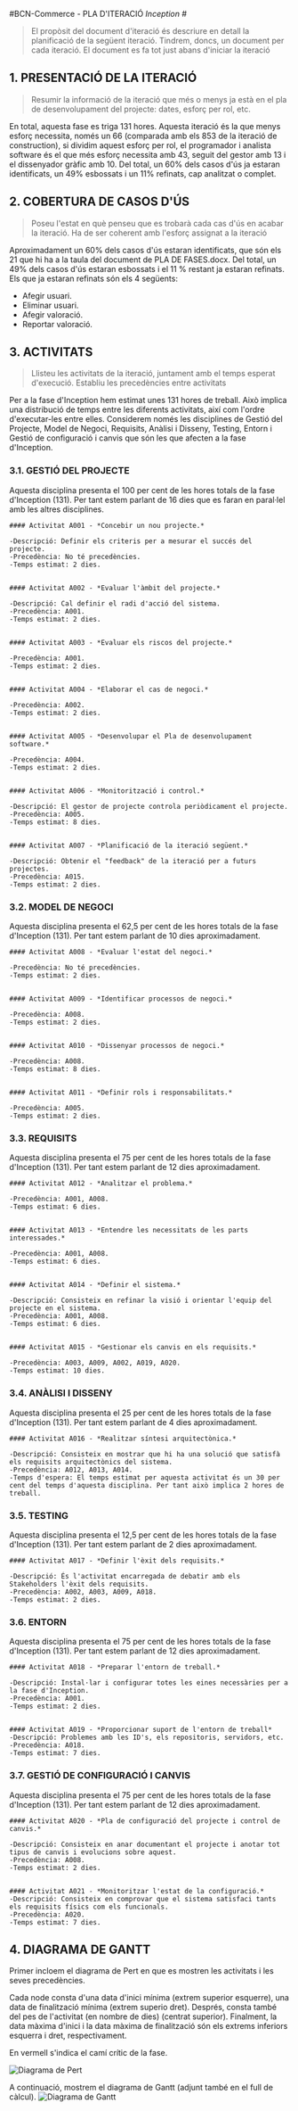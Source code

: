 #BCN-Commerce - PLA D'ITERACIÓ *Inception* #

> El propòsit del document d'iteració és descriure en detall la planificació de la següent iteració. Tindrem, doncs, un document per cada iteració. El document es fa tot just abans d'iniciar la iteració

## 1. PRESENTACIÓ DE LA ITERACIÓ ##

> Resumir la informació de la iteració que més o menys ja està en el pla de desenvolupament del projecte: dates, esforç per rol, etc.

En total, aquesta fase es triga 131 hores.
Aquesta iteració és la que menys esforç necessita, només un 66 (comparada amb els 853 de la iteració de construction), si dividim aquest esforç per rol,
el programador i analista software és el que més esforç necessita amb 43, seguit del gestor amb 13 i el dissenyador gràfic amb 10.
Del total, un 60% dels casos d'ús ja estaran identificats, un 49% esbossats i un 11% refinats, cap analitzat o complet.


## 2. COBERTURA DE CASOS D'ÚS ##

> Poseu l'estat en què penseu que es trobarà cada cas d'ús en acabar la iteració. Ha de ser coherent amb l'esforç assignat a la iteració

Aproximadament un 60% dels casos d'ús estaran identificats, que són els 21 que hi ha a la taula del document de PLA DE FASES.docx.
Del total, un 49% dels casos d'ús estaran esbossats i el 11 % restant ja estaran refinats. Els que ja estaran refinats són els 4 següents:
- Afegir usuari.
- Eliminar usuari.
- Afegir valoració.
- Reportar valoració.

## 3. ACTIVITATS ##

> Llisteu les activitats de la iteració, juntament amb el temps esperat d'execució. Establiu les precedències entre activitats

Per a la fase d'Inception hem estimat unes 131 hores de treball. Això implica una distribució de temps entre les diferents activitats, així com l'ordre d'executar-les entre elles.
Considerem només les disciplines de Gestió del Projecte, Model de Negoci, Requisits, Anàlisi i Disseny, Testing, Entorn i Gestió de configuració i canvis que són les que afecten
a la fase d'Inception.

### 3.1. GESTIÓ DEL PROJECTE 

Aquesta disciplina presenta el 100 per cent de les hores totals de la fase d'Inception (131). Per tant estem parlant de 16 dies que es faran en paral·lel amb les altres disciplines.
 
	
	
	#### Activitat A001 - *Concebir un nou projecte.* 

	-Descripció: Definir els criteris per a mesurar el succés del projecte.
	-Precedència: No té precedències.
	-Temps estimat: 2 dies.


	#### Activitat A002 - *Evaluar l'àmbit del projecte.* 

	-Descripció: Cal definir el radi d'acció del sistema.
	-Precedència: A001.
	-Temps estimat: 2 dies.


	#### Activitat A003 - *Evaluar els riscos del projecte.*

	-Precedència: A001.
	-Temps estimat: 2 dies.


	#### Activitat A004 - *Elaborar el cas de negoci.*
	
	-Precedència: A002.
	-Temps estimat: 2 dies.
	

	#### Activitat A005 - *Desenvolupar el Pla de desenvolupament software.* 

	-Precedència: A004.
	-Temps estimat: 2 dies.
	

	#### Activitat A006 - *Monitorització i control.* 

	-Descripció: El gestor de projecte controla periòdicament el projecte.
	-Precedència: A005.
	-Temps estimat: 8 dies.


	#### Activitat A007 - *Planificació de la iteració següent.* 

	-Descripció: Obtenir el "feedback" de la iteració per a futurs projectes.
	-Precedència: A015. 
	-Temps estimat: 2 dies.


### 3.2. MODEL DE NEGOCI 

Aquesta disciplina presenta el 62,5 per cent de les hores totals de la fase d'Inception (131). Per tant estem parlant de 10 dies aproximadament.	


	#### Activitat A008 - *Evaluar l'estat del negoci.*

	-Precedència: No té precedències.
	-Temps estimat: 2 dies.


	#### Activitat A009 - *Identificar processos de negoci.*

	-Precedència: A008.
	-Temps estimat: 2 dies.


	#### Activitat A010 - *Dissenyar processos de negoci.*

	-Precedència: A008.
	-Temps estimat: 8 dies.


	#### Activitat A011 - *Definir rols i responsabilitats.*

	-Precedència: A005.
	-Temps estimat: 2 dies.


### 3.3. REQUISITS 

Aquesta disciplina presenta el 75 per cent de les hores totals de la fase d'Inception (131). Per tant estem parlant de 12 dies aproximadament.

	
	#### Activitat A012 - *Analitzar el problema.*

	-Precedència: A001, A008.
	-Temps estimat: 6 dies.


	#### Activitat A013 - *Entendre les necessitats de les parts interessades.*

	-Precedència: A001, A008.
	-Temps estimat: 6 dies.
	

	#### Activitat A014 - *Definir el sistema.* 

	-Descripció: Consisteix en refinar la visió i orientar l'equip del projecte en el sistema.
	-Precedència: A001, A008.
	-Temps estimat: 6 dies.


	#### Activitat A015 - *Gestionar els canvis en els requisits.*

	-Precedència: A003, A009, A002, A019, A020.
	-Temps estimat: 10 dies.



### 3.4. ANÀLISI I DISSENY

Aquesta disciplina presenta el 25 per cent de les hores totals de la fase d'Inception (131). Per tant estem parlant de 4 dies aproximadament.
	
	#### Activitat A016 - *Realitzar síntesi arquitectònica.*

	-Descripció: Consisteix en mostrar que hi ha una solució que satisfà els requisits arquitectònics del sistema. 
	-Precedència: A012, A013, A014.
	-Temps d'espera: El temps estimat per aquesta activitat és un 30 per cent del temps d'aquesta disciplina. Per tant això implica 2 hores de treball.



### 3.5. TESTING

Aquesta disciplina presenta el 12,5 per cent de les hores totals de la fase d'Inception (131). Per tant estem parlant de 2 dies aproximadament.
	
	#### Activitat A017 - *Definir l'èxit dels requisits.*

	-Descripció: És l'activitat encarregada de debatir amb els Stakeholders l'èxit dels requisits. 
	-Precedència: A002, A003, A009, A018.
	-Temps estimat: 2 dies.



### 3.6. ENTORN 

Aquesta disciplina presenta el 75 per cent de les hores totals de la fase d'Inception (131). Per tant estem parlant de 12 dies aproximadament.
	
	#### Activitat A018 - *Preparar l'entorn de treball.*

	-Descripció: Instal·lar i configurar totes les eines necessàries per a la fase d'Inception. 
	-Precedència: A001.
	-Temps estimat: 2 dies.


	#### Activitat A019 - *Proporcionar suport de l'entorn de treball*
	-Descripció: Problemes amb les ID's, els repositoris, servidors, etc. 
	-Precedència: A018.
	-Temps estimat: 7 dies.



### 3.7. GESTIÓ DE CONFIGURACIÓ I CANVIS

Aquesta disciplina presenta el 75 per cent de les hores totals de la fase d'Inception (131). Per tant estem parlant de 12 dies aproximadament.
	
	#### Activitat A020 - *Pla de configuració del projecte i control de canvis.*

	-Descripció: Consisteix en anar documentant el projecte i anotar tot tipus de canvis i evolucions sobre aquest. 
	-Precedència: A008.
	-Temps estimat: 2 dies.


	#### Activitat A021 - *Monitoritzar l'estat de la configuració.*
	-Descripció: Consisteix en comprovar que el sistema satisfaci tants els requisits físics com els funcionals. 
	-Precedència: A020.
	-Temps estimat: 7 dies.



## 4. DIAGRAMA DE GANTT ##
Primer incloem el diagrama de Pert en que es mostren les activitats i les seves precedències.

Cada node consta d'una data d'inici mínima (extrem superior esquerre), una data de finalització mínima (extrem superio dret). Després, consta també del pes de l'activitat (en nombre de dies) (centrat superior). Finalment, la data màxima d'inici i la data màxima de finalització són els extrems inferiors esquerra i dret, respectivament.

En vermell s'indica el camí crític de la fase.

![Diagrama de Pert](img/DiagramaPert.png)

A continuació, mostrem el diagrama de Gantt (adjunt també en el full de càlcul).
![Diagrama de Gantt](img/DiagramaGantt.png)
